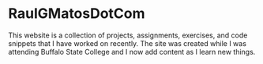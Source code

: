 # RaulGMatosDotCom

This website is a collection of projects, assignments, exercises, and code snippets that I have worked on recently.
The site was created while I was attending Buffalo State College and I now add content as I learn new things.
